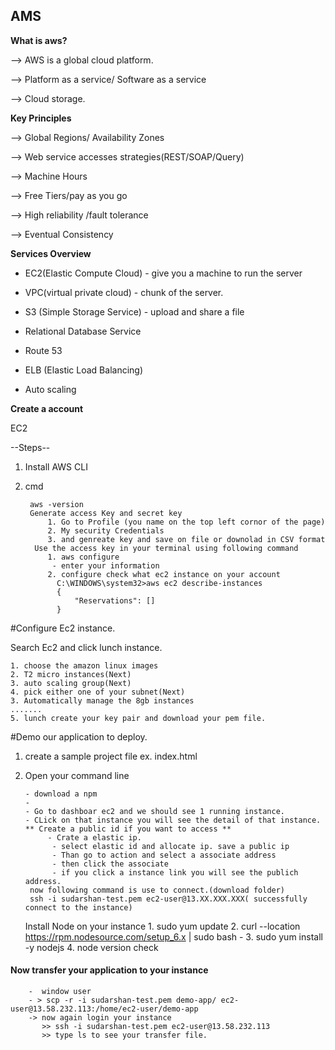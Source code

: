 ## AMS

**What is aws?**

--> AWS is a global cloud platform.

--> Platform as a service/ Software as a service

--> Cloud storage.


**Key Principles**

--> Global Regions/ Availability Zones

--> Web service accesses strategies(REST/SOAP/Query)

--> Machine Hours

--> Free Tiers/pay as you go

--> High reliability /fault tolerance

--> Eventual Consistency




**Services Overview**

- EC2(Elastic Compute Cloud) - give you a machine to run the server

- VPC(virtual private cloud) - chunk of the server.

- S3 (Simple Storage Service) - upload and share a file

- Relational Database Service

- Route 53

- ELB (Elastic Load Balancing)

- Auto scaling


**Create a account**

EC2

--Steps--
1. Install AWS CLI
2. cmd

        aws -version
        Generate access Key and secret key
            1. Go to Profile (you name on the top left cornor of the page)
            2. My security Credentials
            3. and genreate key and save on file or downolad in CSV format
         Use the access key in your terminal using following command
            1. aws configure
             - enter your information
            2. configure check what ec2 instance on your account
              C:\WINDOWS\system32>aws ec2 describe-instances
              {
                  "Reservations": []
              }


#Configure Ec2 instance.

Search Ec2 and click lunch instance.

    1. choose the amazon linux images
    2. T2 micro instances(Next)
    3. auto scaling group(Next)
    4. pick either one of your subnet(Next)
    3. Automatically manage the 8gb instances
    .......
    5. lunch create your key pair and download your pem file.


#Demo our application to deploy.

1. create a sample project file ex. index.html
2. Open your command line

       - download a npm
       -
       - Go to dashboar ec2 and we should see 1 running instance.
       - CLick on that instance you will see the detail of that instance.
       ** Create a public id if you want to access **
            - Crate a elastic ip.
             - select elastic id and allocate ip. save a public ip
             - Than go to action and select a associate address
             - then click the associate
             - if you click a instance link you will see the publich address.
        now following command is use to connect.(download folder)
        ssh -i sudarshan-test.pem ec2-user@13.XX.XXX.XXX( successfully connect to the instance)


      Install Node on your instance
        1. sudo yum update
        2. curl --location https://rpm.nodesource.com/setup_6.x | sudo bash -
       3. sudo yum install -y nodejs
       4. node version check
 #### Now transfer your application to your instance
        -  window user
        - > scp -r -i sudarshan-test.pem demo-app/ ec2-user@13.58.232.113:/home/ec2-user/demo-app
        -> now again login your instance
           >> ssh -i sudarshan-test.pem ec2-user@13.58.232.113
           >> type ls to see your transfer file.










